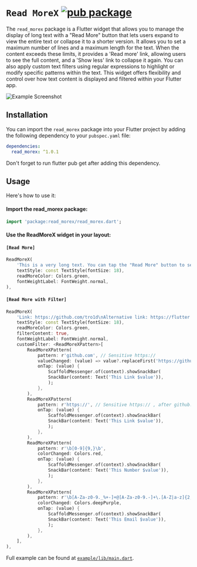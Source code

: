 # `Read MoreX` [![pub package](https://img.shields.io/pub/v/read_morex.svg)](https://pub.dartlang.org/packages/read_morex)

The `read_morex` package is a Flutter widget that allows you to manage the display of long text with a "Read More" button that lets users expand to view the entire text or collapse it to a shorter version. It allows you to set a maximum number of lines and a maximum length for the text. When the content exceeds these limits, it provides a 'Read more' link, allowing users to see the full content, and a 'Show less' link to collapse it again. You can also apply custom text filters using regular expressions to highlight or modify specific patterns within the text. This widget offers flexibility and control over how text content is displayed and filtered within your Flutter app.

![Example Screenshot](https://github.com/tro1d/read_morex/blob/master/example/read_morex_example.gif?raw=true)

## Installation

You can import the `read_morex` package into your Flutter project by adding the following dependency to your `pubspec.yaml` file:
```yaml
dependencies:
  read_morex: ^1.0.1
```
Don't forget to run flutter pub get after adding this dependency.

## Usage
Here's how to use it:
#### Import the read_morex package:
```Dart
import 'package:read_morex/read_morex.dart';
```
#### Use the ReadMoreX widget in your layout:
#### `[Read More]`
```Dart
ReadMoreX(
    'This is a very long text. You can tap the "Read More" button to see more text. Suspendisse interdum consectetur libero id faucibus nisl tincidunt eget nullam. Eu nisl nunc mi ipsum faucibus vitae aliquet nec.',
    textStyle: const TextStyle(fontSize: 18),
    readMoreColor: Colors.green,
    fontWeightLabel: FontWeight.normal,
),
```
#### `[Read More with Filter]`
```Dart
ReadMoreX(
    'Link: https://github.com/tro1d\nAlternative link: https://flutter.dev\n\nEmail: readmorex@demo.com\nPhone: 0808080889',
    textStyle: const TextStyle(fontSize: 18),
    readMoreColor: Colors.green,
    filterContent: true,
    fontWeightLabel: FontWeight.normal,
    customFilter: <ReadMoreXPattern>[
        ReadMoreXPattern(
            pattern: r'github.com', // Sensitive https://
            valueChanged: (value) => value?.replaceFirst('https://github.com/', 'Github '),
            onTap: (value) {
                ScaffoldMessenger.of(context).showSnackBar(
                SnackBar(content: Text('This Link $value')),
                );
            },
        ),
        ReadMoreXPattern(
            pattern: r'https://', // Sensitive https:// , after github.com
            onTap: (value) {
                ScaffoldMessenger.of(context).showSnackBar(
                SnackBar(content: Text('This Link $value')),
                );
            },
        ),
        ReadMoreXPattern(
            pattern: r'\b[0-9]{9,}\b',
            colorChanged: Colors.red,
            onTap: (value) {
                ScaffoldMessenger.of(context).showSnackBar(
                SnackBar(content: Text('This Number $value')),
                );
            },
        ),
        ReadMoreXPattern(
            pattern: r'\b[A-Za-z0-9._%+-]+@[A-Za-z0-9.-]+\.[A-Z|a-z]{2,}\b',
            colorChanged: Colors.deepPurple,
            onTap: (value) {
                ScaffoldMessenger.of(context).showSnackBar(
                SnackBar(content: Text('This Email $value')),
                );
            },
        ),
    ],
),
```

Full example can be found at [`example/lib/main.dart`](https://github.com/tro1d/read_morex/blob/master/example/lib/main.dart).
